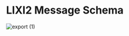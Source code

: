 # LIXI2 Message Schema

![export (1)](https://user-images.githubusercontent.com/67375529/197128857-8580ff36-cfea-4047-b044-ec4d0ab8b780.png)
